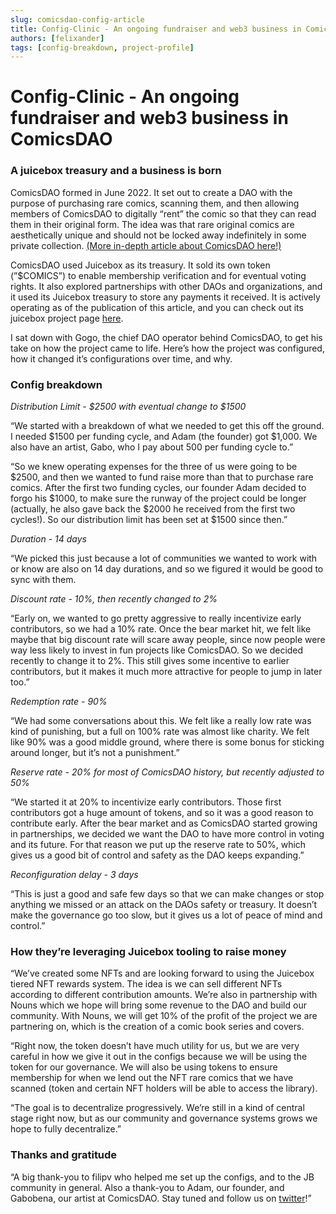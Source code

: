 ```yaml
---
slug: comicsdao-config-article
title: Config-Clinic - An ongoing fundraiser and web3 business in ComicsDAO
authors: [felixander]
tags: [config-breakdown, project-profile]
---
```


# Config-Clinic - An ongoing fundraiser and web3 business in ComicsDAO

### A juicebox treasury and a business is born

ComicsDAO formed in June 2022. It set out to create a DAO with the purpose of purchasing rare comics, scanning them, and then allowing members of ComicsDAO to digitally “rent” the comic so that they can read them in their original form. The idea was that rare original comics are aesthetically unique and should not be locked away indefinitely in some private collection. [(More in-depth article about ComicsDAO here!)](https://info.juicebox.money/blog/2022-08-29-comicsdao-the-whole-enchilada)

ComicsDAO used Juicebox as its treasury. It sold its own token (”$COMICS”) to enable membership verification and for eventual voting rights. It also explored partnerships with other DAOs and organizations, and it used its Juicebox treasury to store any payments it received. It is actively operating as of the publication of this article, and you can check out its juicebox project page [here](https://juicebox.money/@comics-dao).

I sat down with Gogo, the chief DAO operator behind ComicsDAO, to get his take on how the project came to life. Here’s how the project was configured, how it changed it’s configurations over time, and why.

### Config breakdown

*Distribution Limit - $2500 with eventual change to $1500*

“We started with a breakdown of what we needed to get this off the ground. I needed $1500 per funding cycle, and Adam (the founder) got $1,000. We also have an artist, Gabo, who I pay about 500 per funding cycle to.”

“So we knew operating expenses for the three of us were going to be $2500, and then we wanted to fund raise more than that to purchase rare comics. After the first two funding cycles, our founder Adam decided to forgo his $1000, to make sure the runway of the project could be longer (actually, he also gave back the $2000 he received from the first two cycles!). So our distribution limit has been set at $1500 since then.”

*Duration - 14 days*

“We picked this just because a lot of communities we wanted to work with or know are also on 14 day durations, and so we figured it would be good to sync with them.

*Discount rate - 10%, then recently changed to 2%*

“Early on, we wanted to go pretty aggressive to really incentivize early contributors, so we had a 10% rate. Once the bear market hit, we felt like maybe that big discount rate will scare away people, since now people were way less likely to invest in fun projects like ComicsDAO. So we decided recently to change it to 2%. This still gives some incentive to earlier contributors, but it makes it much more attractive for people to jump in later too.”

*Redemption rate - 90%*

“We had some conversations about this. We felt like a really low rate was kind of punishing, but a full on 100% rate was almost like charity. We felt like 90% was a good middle ground, where there is some bonus for sticking around longer, but it’s not a punishment.”

*Reserve rate -  20% for most of ComicsDAO history, but recently adjusted to 50%*

“We started it at 20% to incentivize early contributors. Those first contributors got a huge amount of tokens, and so it was a good reason to contribute early. After the bear market and as ComicsDAO started growing in partnerships, we decided we want the DAO to have more control in voting and its future. For that reason we put up the reserve rate to 50%, which gives us a good bit of control and safety as the DAO keeps expanding.”

*Reconfiguration delay - 3 days*

“This is just a good and safe few days so that we can make changes or stop anything we missed or an attack on the DAOs safety or treasury. It doesn’t make the governance go too slow, but it gives us a lot of peace of mind and control.”

### How they’re leveraging Juicebox tooling to raise money

“We’ve created some NFTs and are looking forward to using the Juicebox tiered NFT rewards system. The idea is we can sell different NFTs according to different contribution amounts. We’re also in partnership with Nouns which we hope will bring some revenue to the DAO and build our community. With Nouns, we will get 10% of the profit of the project we are partnering on, which is the creation of a comic book series and covers.

“Right now, the token doesn’t have much utility for us, but we are very careful in how we give it out in the configs because we will be using the token for our governance. We will also be using tokens to ensure membership for when we lend out the NFT rare comics that we have scanned (token and certain NFT holders will be able to access the library).

“The goal is to decentralize progressively. We’re still in a kind of central stage right now, but as our community and governance systems grows we hope to fully decentralize.”

### Thanks and gratitude

“A big thank-you to filipv who helped me set up the configs, and to the JB community in general. Also a thank-you to Adam, our founder, and Gabobena, our artist at ComicsDAO. Stay tuned and follow us on [twitter](https://mobile.twitter.com/comicsdao)!”
